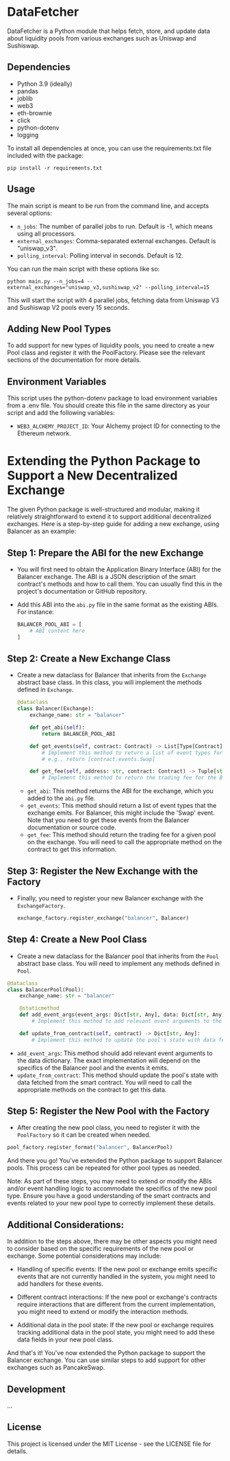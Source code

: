 # DataFetcher

DataFetcher is a Python module that helps fetch, store, and update data about liquidity pools from various exchanges such as Uniswap and Sushiswap.

## Dependencies

- Python 3.9 (ideally)
- pandas
- joblib
- web3
- eth-brownie
- click
- python-dotenv
- logging

To install all dependencies at once, you can use the requirements.txt file included with the package:

```
pip install -r requirements.txt
```

## Usage

The main script is meant to be run from the command line, and accepts several options:

- `n_jobs`: The number of parallel jobs to run. Default is -1, which means using all processors.
- `external_exchanges`: Comma-separated external exchanges. Default is "uniswap_v3".
- `polling_interval`: Polling interval in seconds. Default is 12.

You can run the main script with these options like so:

```
python main.py --n_jobs=4 --external_exchanges="uniswap_v3,sushiswap_v2" --polling_interval=15
```

This will start the script with 4 parallel jobs, fetching data from Uniswap V3 and Sushiswap V2 pools every 15 seconds.

## Adding New Pool Types

To add support for new types of liquidity pools, you need to create a new Pool class and register it with the PoolFactory. Please see the relevant sections of the documentation for more details.

## Environment Variables

This script uses the python-dotenv package to load environment variables from a .env file. You should create this file in the same directory as your script and add the following variables:

- `WEB3_ALCHEMY_PROJECT_ID`: Your Alchemy project ID for connecting to the Ethereum network.

# Extending the Python Package to Support a New Decentralized Exchange

The given Python package is well-structured and modular, making it relatively straightforward to extend it to support additional decentralized exchanges. Here is a step-by-step guide for adding a new exchange, using Balancer as an example:

## Step 1: Prepare the ABI for the new Exchange

- You will first need to obtain the Application Binary Interface (ABI) for the Balancer exchange. The ABI is a JSON description of the smart contract's methods and how to call them. You can usually find this in the project's documentation or GitHub repository.

- Add this ABI into the `abi.py` file in the same format as the existing ABIs. For instance:

    ```python
    BALANCER_POOL_ABI = [
        # ABI content here
    ]
    ```

## Step 2: Create a New Exchange Class

- Create a new dataclass for Balancer that inherits from the `Exchange` abstract base class. In this class, you will implement the methods defined in `Exchange`.

    ```python
    @dataclass
    class Balancer(Exchange):
        exchange_name: str = "balancer"

        def get_abi(self):
            return BALANCER_POOL_ABI

        def get_events(self, contract: Contract) -> List[Type[Contract]]:
            # Implement this method to return a list of event types for the Balancer exchange
            # e.g., return [contract.events.Swap]

        def get_fee(self, address: str, contract: Contract) -> Tuple[str, float]:
            # Implement this method to return the trading fee for the Balancer pool
    ```

   - `get_abi`: This method returns the ABI for the exchange, which you added to the `abi.py` file.
   - `get_events`: This method should return a list of event types that the exchange emits. For Balancer, this might include the 'Swap' event. Note that you need to get these events from the Balancer documentation or source code.
   - `get_fee`: This method should return the trading fee for a given pool on the exchange. You will need to call the appropriate method on the contract to get this information.

## Step 3: Register the New Exchange with the Factory

- Finally, you need to register your new Balancer exchange with the `ExchangeFactory`.

    ```python
    exchange_factory.register_exchange("balancer", Balancer)
    ```
  
## Step 4: Create a New Pool Class

- Create a new dataclass for the Balancer pool that inherits from the `Pool` abstract base class. You will need to implement any methods defined in `Pool`.

```python
@dataclass
class BalancerPool(Pool):
    exchange_name: str = "balancer"

    @staticmethod
    def add_event_args(event_args: Dict[str, Any], data: Dict[str, Any]) -> Dict[str, Any]:
        # Implement this method to add relevant event arguments to the data dictionary

    def update_from_contract(self, contract) -> Dict[str, Any]:
        # Implement this method to update the pool's state with data fetched from the smart contract
```

- `add_event_args`: This method should add relevant event arguments to the data dictionary. The exact implementation will depend on the specifics of the Balancer pool and the events it emits.
- `update_from_contract`: This method should update the pool's state with data fetched from the smart contract. You will need to call the appropriate methods on the contract to get this data.

## Step 5: Register the New Pool with the Factory

- After creating the new pool class, you need to register it with the `PoolFactory` so it can be created when needed.

```python
pool_factory.register_format("balancer", BalancerPool)
```

And there you go! You've extended the Python package to support Balancer pools. This process can be repeated for other pool types as needed.

Note: As part of these steps, you may need to extend or modify the ABIs and/or event handling logic to accommodate the specifics of the new pool type. Ensure you have a good understanding of the smart contracts and events related to your new pool type to correctly implement these details.

## Additional Considerations:

In addition to the steps above, there may be other aspects you might need to consider based on the specific requirements of the new pool or exchange. Some potential considerations may include:

- Handling of specific events: If the new pool or exchange emits specific events that are not currently handled in the system, you might need to add handlers for these events.

- Different contract interactions: If the new pool or exchange's contracts require interactions that are different from the current implementation, you might need to extend or modify the interaction methods.

- Additional data in the pool state: If the new pool or exchange requires tracking additional data in the pool state, you might need to add these data fields in your new pool class.

And that's it! You've now extended the Python package to support the Balancer exchange. You can use similar steps to add support for other exchanges such as PancakeSwap.


## Development

...

## License

This project is licensed under the MIT License - see the LICENSE file for details.
